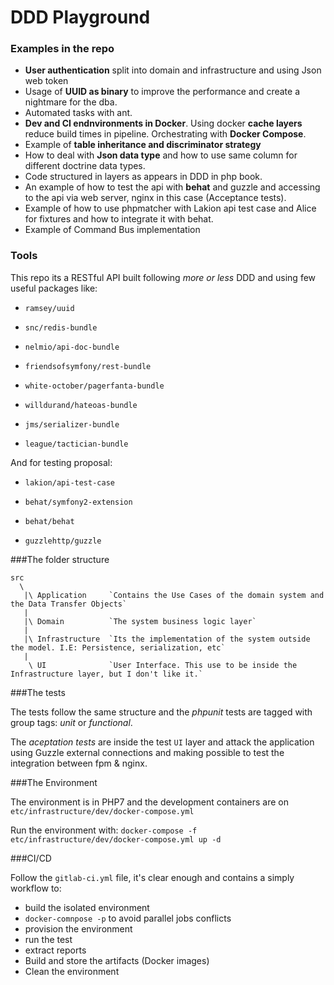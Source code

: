 DDD Playground
===

### Examples in the repo

   - **User authentication** split into domain and infrastructure and using Json web token 
   - Usage of **UUID as binary** to improve the performance and create a nightmare for the dba.
   - Automated tasks with ant.
   - **Dev and CI endnvironments in Docker**. Using docker **cache layers** reduce build times in pipeline. Orchestrating with **Docker Compose**.
   - Example of **table inheritance and discriminator strategy** 
   - How to deal with **Json data type** and how to use same column for different doctrine data types. 
   - Code structured in layers as appears in DDD in php book.
   - An example of how to test the api with **behat** and guzzle and accessing to the api via web server, nginx in this case (Acceptance tests). 
   - Example of how to use phpmatcher with Lakion api test case and Alice for fixtures and how to integrate it with behat. 
   - Example of Command Bus implementation

### Tools

This repo its a RESTful API built following *more or less* DDD and using few useful packages like:


- `ramsey/uuid`

- `snc/redis-bundle`

- `nelmio/api-doc-bundle` 

- `friendsofsymfony/rest-bundle`

- `white-october/pagerfanta-bundle`

- `willdurand/hateoas-bundle`

- `jms/serializer-bundle`

- `league/tactician-bundle`

And for testing proposal:

- `lakion/api-test-case`

- `behat/symfony2-extension`

- `behat/behat`

- `guzzlehttp/guzzle`


###The folder structure 

    src
      \
       |\ Application     `Contains the Use Cases of the domain system and the Data Transfer Objects`
       |
       |\ Domain          `The system business logic layer`
       |
       |\ Infrastructure  `Its the implementation of the system outside the model. I.E: Persistence, serialization, etc`
       |
        \ UI              `User Interface. This use to be inside the Infrastructure layer, but I don't like it.`

###The tests

The tests follow the same structure and the *phpunit* tests are tagged with group tags: *unit* or *functional*.

The *aceptation tests* are inside the test `UI` layer and attack the application using Guzzle external connections and making possible to test the integration between fpm & nginx.

###The Environment

The environment is in PHP7 and the development containers are on `etc/infrastructure/dev/docker-compose.yml`

Run the environment with: `docker-compose -f etc/infrastructure/dev/docker-compose.yml up -d`

###CI/CD

Follow the `gitlab-ci.yml` file, it's clear enough and contains a simply workflow to:

- build the isolated environment
- `docker-comnpose -p` to avoid parallel jobs conflicts
- provision the environment
- run the test
- extract reports
- Build and store the artifacts (Docker images)
- Clean the environment
